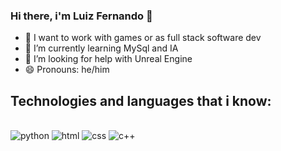 ### Hi there, i'm Luiz Fernando 👋

- 🌠 I want to work with games or as full stack software dev
- 🌱 I’m currently learning MySql and IA
- 🤔 I’m looking for help with Unreal Engine 
- 😄 Pronouns: he/him

## Technologies and languages that i know:

<div style="display: inline_block"><br/>
  <img aling="center" alt="python" src="https://img.shields.io/badge/Python-3776AB?style=for-the-badge&logo=python&logoColor=white" />
  <img aling="center" alt="html" src="https://img.shields.io/badge/HTML-239120?style=for-the-badge&logo=html5&logoColor=white" />
  <img aling="center" alt="css" src="https://img.shields.io/badge/CSS-239120?&style=for-the-badge&logo=css3&logoColor=white" />
  <img aling="center" alt="c++" src="https://img.shields.io/badge/C%2B%2B-00599C?style=for-the-badge&logo=c%2B%2B&logoColor=white" />
</div>

